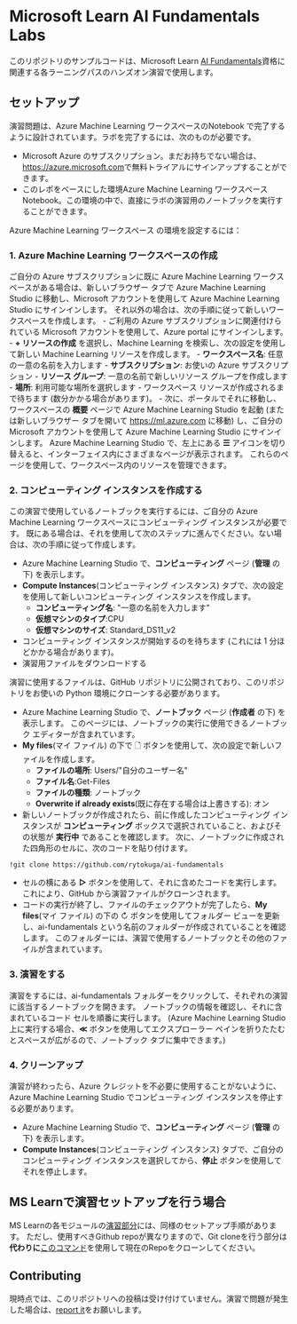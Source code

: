 # Microsoft Learn AI Fundamentals Labs

このリポジトリのサンプルコードは、Microsoft Learn [AI Fundamentals](https://docs.microsoft.com/learn/certifications/azure-ai-fundamentals)資格に関連する各ラーニングパスのハンズオン演習で使用します。


## セットアップ

演習問題は、Azure Machine Learning ワークスペースのNotebook で完了するように設計されています。ラボを完了するには、次のものが必要です。

- Microsoft Azure のサブスクリプション。まだお持ちでない場合は、<a href ='https://azure.microsoft.com' target='_blank'>https://azure.microsoft.com</a>で無料トライアルにサインアップすることができます。
- このレポをベースにした環境Azure Machine Learning ワークスペース Notebook。この環境の中で、直接にラボの演習用のノートブックを実行することができます。

Azure Machine Learning ワークスペース の環境を設定するには：

### 1. Azure Machine Learning ワークスペースの作成

ご自分の Azure サブスクリプションに既に Azure Machine Learning ワークスペースがある場合は、新しいブラウザー タブで Azure Machine Learning Studio に移動し、Microsoft アカウントを使用して Azure Machine Learning Studio にサインインします。
それ以外の場合は、次の手順に従って新しいワークスペースを作成します。
     - ご利用の Azure サブスクリプションに関連付けられている Microsoft アカウントを使用して、Azure portal  にサインインします。
     - **+ リソースの作成** を選択し、Machine Learning を検索し、次の設定を使用して新しい Machine Learning リソースを作成します。
     - **ワークスペース名**: 任意の一意の名前を入力します
     - **サブスクリプション**: お使いの Azure サブスクリプション
     - **リソース グループ**: 一意の名前で新しいリソース グループを作成します
     - **場所**: 利用可能な場所を選択します
     - ワークスペース リソースが作成されるまで待ちます (数分かかる場合があります)。 
     - 次に、ポータルでそれに移動し、ワークスペースの **概要** ページで Azure Machine Learning Studio を起動 (または新しいブラウザー タブを開いて https://ml.azure.com  に移動) し、ご自分の Microsoft アカウントを使用して Azure Machine Learning Studio にサインインします。
Azure Machine Learning Studio で、左上にある **☰** アイコンを切り替えると、インターフェイス内にさまざまなページが表示されます。 これらのページを使用して、ワークスペース内のリソースを管理できます。

### 2. コンピューティング インスタンスを作成する

この演習で使用しているノートブックを実行するには、ご自分の Azure Machine Learning ワークスペースにコンピューティング インスタンスが必要です。 既にある場合は、それを使用して次のステップに進んでください。ない場合は、次の手順に従って作成します。

 - Azure Machine Learning Studio  で、**コンピューティング** ページ (**管理** の下) を表示します。
 - **Compute Instances**(コンピューティング インスタンス) タブで、次の設定を使用して新しいコンピューティング インスタンスを作成します。
    - **コンピューティング名**: "一意の名前を入力します"
    - **仮想マシンのタイプ**:CPU
    - **仮想マシンのサイズ**: Standard_DS11_v2
 - コンピューティング インスタンスが開始するのを待ちます (これには 1 分ほどかかる場合があります)。
 - 演習用ファイルをダウンロードする

演習に使用するファイルは、GitHub リポジトリに公開されており、このリポジトリをお使いの Python 環境にクローンする必要があります。

 - Azure Machine Learning Studio  で、**ノートブック** ページ (**作成者** の下) を表示します。 このページには、ノートブックの実行に使用できるノートブック エディターが含まれています。
 - **My files**(マイ ファイル) の下で 🗋 ボタンを使用して、次の設定で新しいファイルを作成します。
    - **ファイルの場所**: Users/"自分のユーザー名"
    - **ファイル名**:Get-Files
    - **ファイルの種類**: ノートブック
    - **Overwrite if already exists**(既に存在する場合は上書きする): オン
 - 新しいノートブックが作成されたら、前に作成したコンピューティング インスタンスが **コンピューティング** ボックスで選択されていること、およびその状態が **実行中** であることを確認します。 次に、ノートブックに作成された四角形のセルに、次のコードを貼り付けます。

<a name="gitclone"></a>
```
!git clone https://github.com/rytokuga/ai-fundamentals
```

 - セルの横にある **▷** ボタンを使用して、それに含めたコードを実行します。 これにより、GitHub から演習ファイルがクローンされます。
 - コードの実行が終了し、ファイルのチェックアウトが完了したら、**My files**(マイ ファイル) の下の ↻ ボタンを使用してフォルダー ビューを更新し、ai-fundamentals という名前のフォルダーが作成されていることを確認します。 このフォルダーには、演習で使用するノートブックとその他のファイルが含まれています。

### 3. 演習をする

演習をするには、ai-fundamentals フォルダーをクリックして、それぞれの演習に該当するノートブックを開きます。 
ノートブックの情報を確認し、それに含まれているコード セルを順番に実行します。
(Azure Machine Learning Studio 上に実行する場合、**≪** ボタンを使用してエクスプローラー ペインを折りたたむとスペースが広がるので、ノートブック タブに集中できます。)

### 4. クリーンアップ

演習が終わったら、Azure クレジットを不必要に使用することがないように、Azure Machine Learning Studio でコンピューティング インスタンスを停止する必要があります。
 - Azure Machine Learning Studio で、**コンピューティング** ページ (**管理** の下) を表示します。
 - **Compute Instances**(コンピューティング インスタンス) タブで、ご自分のコンピューティング インスタンスを選択してから、**停止** ボタンを使用してそれを停止します。

## MS Learnで演習セットアップを行う場合
MS Learnの各モジュールの[演習部分](https://docs.microsoft.com/ja-jp/learn/modules/analyze-images-computer-vision/3-analyze-images)には、同様のセットアップ手順があります。
ただし、使用すべきGithub repoが異なりますので、Git cloneを行う部分は**代わりに**[このコマンド](#gitclone)を使用して現在のRepoをクローンしてください。


## Contributing

現時点では、このリポジトリへの投稿は受け付けていません。演習で問題が発生した場合は、[report it](https://docs.microsoft.com/learn/support/troubleshooting#report-feedback)をお願いします。
